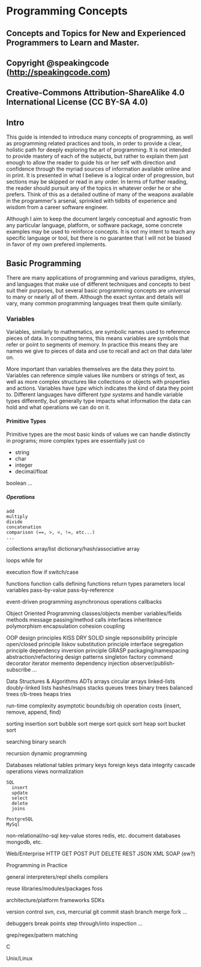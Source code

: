 Programming Concepts
====================
## Concepts and Topics for New and Experienced Programmers to Learn and Master.
## Copyright @speakingcode (http://speakingcode.com)
## Creative-Commons Attribution-ShareAlike 4.0 International License (CC BY-SA 4.0)

## Intro
This guide is intended to introduce many concepts of programming, as well as programming related practices and tools, in order to provide a clear, holistic path for deeply exploring the art of programming. It is not intended to provide mastery of each of the subjects, but rather to explain them just enough to allow the reader to guide his or her self with direction and confidence through the myriad sources of information available online and in print. It is presented in what I believe is a logical order of progression, but sections may be skipped or read in any order. In terms of further reading, the reader should pursuit any of the topics in whatever order he or she prefers. Think of this as a detailed outline of many of the weapons available in the programmer's arsenal, sprinkled with tidbits of experience and wisdom from a career software engineer.

Although I aim to keep the document largely conceptual and agnostic from any particular language, platform, or software package, some concrete examples may be used to reinforce concepts. It is not my intent to teach any specific language or tool, but there is no guarantee that I will not be biased in favor of my own prefered implements.

## Basic Programming

There are many applications of programming and various paradigms, styles, and languages that make use of different techniques and concepts to best suit their purposes, but several basic programming concepts are universal to many or nearly all of them. Although the exact syntax and details will vary, many common programming languages treat them quite similarly.

### Variables

Variables, similarly to mathematics, are symbolic names used to reference pieces of data. In computing terms, this means variables are symbols that refer or point to segments of memory. In practice this means they are names we give to pieces of data and use to recall and act on that data later on.

More important than variables themselves are the data they point to. Variables can reference simple values like numbers or strings of text, as well as more complex structures like collections or objects with properties and actions. Variables have _type_ which indicates the kind of data they point to. Different languages have different _type systems_ and handle variable types differently, but generally type impacts what information the data can hold and what operations we can do on it.

#### Primitive Types
Primitive types are the most basic kinds of values we can handle distinctly in programs; more complex types are essentially just co
- string
- char
- integer
- decimal/float

boolean
...

##### Operations
    add
    multiply
    divide
    concatenation
    comparison (==, >, <, !=, etc...)
    ...

  collections
    array/list
    dictionary/hash/associative array
  
  loops
    while
    for

  execution flow
    if
    switch/case

  functions
    function calls
    defining functions
    return types
    parameters
    local variables
    pass-by-value
    pass-by-reference

  event-driven programming
    asynchronous operations
    callbacks


Object Oriented Programming
  classes/objects
  member variables/fields
  methods
  message passing/method calls
  interfaces
  inheritence
  polymorphism
  encapsulation
  cohesion
  coupling

  OOP design principles
    KISS
    DRY
    SOLID
      single repsonsibility principle
      open/closed principle
      liskov substitution principle
      interface segregation principle
      dependency inversion principle
    GRASP
    packaging/namespacing
    abstraction/refactoring
    design patterns
      singleton
      factory
      command
      decorator
      iterator
      memento
      dependency injection
      observer/publish-subscribe
      ...


Data Structures & Algorithms
  ADTs
  arrays
  circular arrays
  linked-lists
  doubly-linked lists
  hashes/maps
  stacks
  queues
  trees
  binary trees
  balanced trees
  r/b-trees
  heaps
  tries
  
  run-time complexity
    asymptotic bounds/big oh
    operation costs (insert, remove, append, find)
  
  sorting
    insertion sort
    bubble sort
    merge sort
    quick sort
    heap sort
    bucket sort
  
  searching
    binary search
  
  recursion
  dynamic programming

Databases
  relational
    tables
    primary keys
    foreign keys
    data integrity
    cascade operations
    views
    normalization

    SQL
      insert
      update
      select
      delete
      joins

    PostgreSQL
    MySql

  non-relational/no-sql
    key-value stores
      redis, etc.
    document databases
      mongodb, etc.
  
Web/Enterprise
  HTTP
    GET
    POST
    PUT
    DELETE
  REST
  JSON
  XML
  SOAP (ew?)

Programming in Practice

  general
    interpreters/repl shells
    compilers
    
  reuse
    libraries/modules/packages
foss
    
  architecture/platform
    frameworks
    SDKs

  version control
   svn, cvs, 
mercurial
    git
      commit
      stash
      branch
      merge
      fork
      ...

  debuggers
    break points
    step through/into
    inspection
    ...

  grep/regex/pattern matching

C

Unix/Linux

